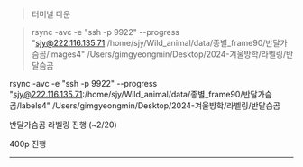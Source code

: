 >터미널 다운

>rsync -avc -e "ssh -p 9922" --progress "sjy@222.116.135.71:/home/sjy/Wild_animal/data/종별_frame90/반달가슴곰/images4"  /Users/gimgyeongmin/Desktop/2024-겨울방학/라벨링/반달슴곰

rsync -avc -e "ssh -p 9922" --progress "sjy@222.116.135.71:/home/sjy/Wild_animal/data/종별_frame90/반달가슴곰/labels4"  /Users/gimgyeongmin/Desktop/2024-겨울방학/라벨링/반달슴곰

반달가슴곰 라벨링 진행 (~2/20)

400p 진행

---


